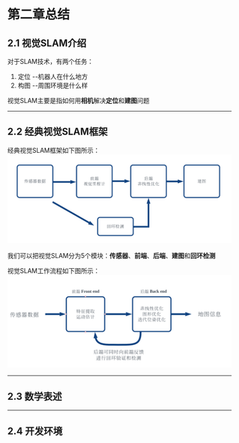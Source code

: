 第二章总结
====================================
## **2.1 视觉SLAM介绍**
对于SLAM技术，有两个任务：
1. 定位   --机器人在什么地方
2. 构图   --周围环境是什么样

视觉SLAM主要是指如何用**相机**解决**定位**和**建图**问题

-----------------------------------------------
## **2.2 经典视觉SLAM框架**
经典视觉SLAM框架如下图所示：
![视觉SLAM框架](https://github.com/xuyuxuan666/SLAM-Learning/blob/main/ch2/资料/图片/视觉SLAM框架.png "视觉SLAM框架")

我们可以把视觉SLAM分为5个模块：**传感器**、**前端**、**后端**、**建图**和**回环检测**

视觉SLAM工作流程如下图所示：
![视觉SLAM工作流程](https://github.com/xuyuxuan666/SLAM-Learning/blob/main/ch2/资料/图片/视觉SLAM工作流程.png "视觉SLAM工作流程")

-----------------------------------------------
## **2.3 数学表述**
-----------------------------------------------
## **2.4 开发环境**